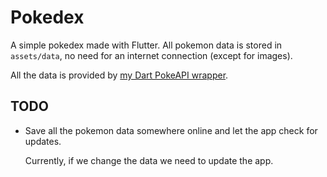 # Pokedex

A simple pokedex made with Flutter. All pokemon data is stored in `assets/data`, no need for an internet connection (except for images).

All the data is provided by [my Dart PokeAPI wrapper](https://github.com/Dewaeq/pokeapi).

## TODO


-   Save all the pokemon data somewhere online and let the app check for updates. 

    Currently, if we change the data we need to update the app.


